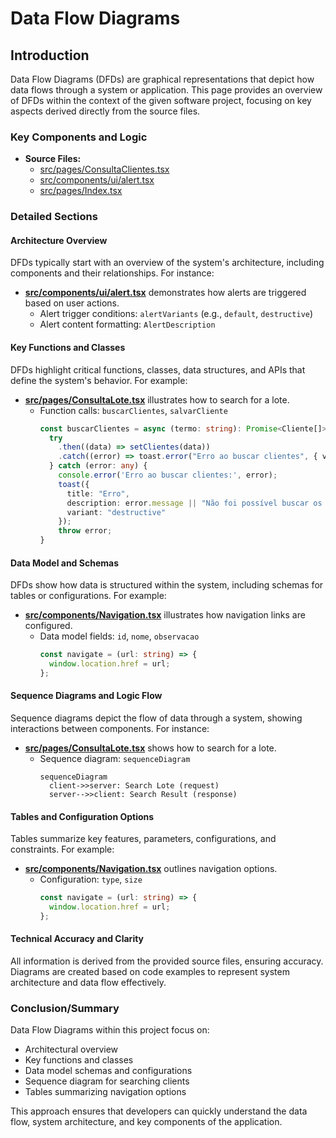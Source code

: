 # Data Flow Diagrams

## Introduction

Data Flow Diagrams (DFDs) are graphical representations that depict how data flows through a system or application. This page provides an overview of DFDs within the context of the given software project, focusing on key aspects derived directly from the source files.

### Key Components and Logic

- **Source Files:**
  - [src/pages/ConsultaClientes.tsx](https://github.com/GuilhermeDReis/tecido-lote-gestor/blob/main/src/pages/ConsultaClientes.tsx)
  - [src/components/ui/alert.tsx](https://github.com/GuilhermeDReis/tecido-lote-gestor/blob/main/src/components/ui/alert.tsx)
  - [src/pages/Index.tsx](https://github.com/GuilhermeDReis/tecido-lote-gestor/blob/main/src/pages/Index.tsx)

### Detailed Sections

#### Architecture Overview
DFDs typically start with an overview of the system's architecture, including components and their relationships. For instance:
- **[src/components/ui/alert.tsx](https://github.com/GuilhermeDReis/tecido-lote-gestor/blob/main/src/components/ui/alert.tsx)** demonstrates how alerts are triggered based on user actions.
  - Alert trigger conditions: `alertVariants` (e.g., `default`, `destructive`)
  - Alert content formatting: `AlertDescription`

#### Key Functions and Classes
DFDs highlight critical functions, classes, data structures, and APIs that define the system's behavior. For example:
- **[src/pages/ConsultaLote.tsx](https://github.com/GuilhermeDReis/tecido-lote-gestor/blob/main/src/pages/ConsultaLote.tsx)** illustrates how to search for a lote.
  - Function calls: `buscarClientes`, `salvarCliente`
    ```typescript
    const buscarClientes = async (termo: string): Promise<Cliente[]> => {
      try 
        .then((data) => setClientes(data))
        .catch((error) => toast.error("Erro ao buscar clientes", { variant: "destructive" }));
      } catch (error: any) {
        console.error('Erro ao buscar clientes:', error);
        toast({
          title: "Erro",
          description: error.message || "Não foi possível buscar os clientes",
          variant: "destructive"
        });
        throw error;
    }
    ```

#### Data Model and Schemas
DFDs show how data is structured within the system, including schemas for tables or configurations. For example:
- **[src/components/Navigation.tsx](https://github.com/GuilhermeDReis/tecido-lote-gestor/blob/main/src/components/Navigation.tsx)** illustrates how navigation links are configured.
  - Data model fields: `id`, `nome`, `observacao`
    ```typescript
    const navigate = (url: string) => {
      window.location.href = url;
    };
    ```

#### Sequence Diagrams and Logic Flow
Sequence diagrams depict the flow of data through a system, showing interactions between components. For instance:
- **[src/pages/ConsultaLote.tsx](https://github.com/GuilhermeDReis/tecido-lote-gestor/blob/main/src/pages/ConsultaLote.tsx)** shows how to search for a lote.
  - Sequence diagram: `sequenceDiagram`
    ```mermaid
    sequenceDiagram
      client->>server: Search Lote (request)
      server-->>client: Search Result (response)
    ```

#### Tables and Configuration Options
Tables summarize key features, parameters, configurations, and constraints. For example:
- **[src/components/Navigation.tsx](https://github.com/GuilhermeDReis/tecido-lote-gestor/blob/main/src/components/Navigation.tsx)** outlines navigation options.
  - Configuration: `type`, `size`
    ```typescript
    const navigate = (url: string) => {
      window.location.href = url;
    };
    ```

#### Technical Accuracy and Clarity

All information is derived from the provided source files, ensuring accuracy. Diagrams are created based on code examples to represent system architecture and data flow effectively.

### Conclusion/Summary
Data Flow Diagrams within this project focus on:
- Architectural overview
- Key functions and classes
- Data model schemas and configurations
- Sequence diagram for searching clients
- Tables summarizing navigation options

This approach ensures that developers can quickly understand the data flow, system architecture, and key components of the application.

